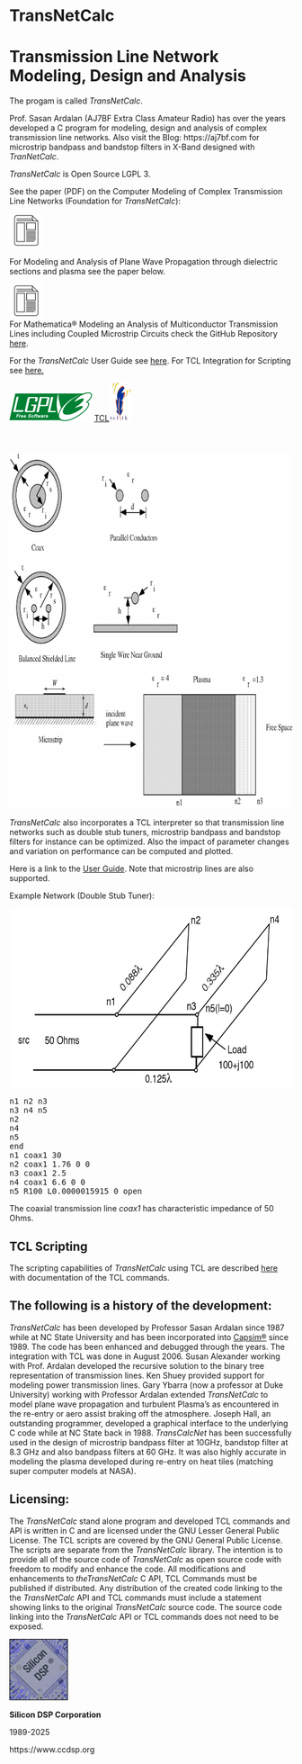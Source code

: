 # TransNetCalc

<h1>Transmission Line Network Modeling, Design and Analysis</h1>
The progam is called <i>TransNetCalc</i>.   
<p>Prof. Sasan Ardalan (AJ7BF Extra Class Amateur Radio) has over the years developed a C program for modeling, design and analysis of complex transmission line networks.
Also visit the Blog:
https://aj7bf.com
for microstrip bandpass and bandstop filters in X-Band designed with <i>TranNetCalc</i>.
<p><i>TransNetCalc</i>  is Open Source LGPL 3.</p> 
See the paper (PDF) on the Computer Modeling of Complex Transmission Line Networks (Foundation for <i>TransNetCalc</i>): 
</p>  
 <a href="Papers/Computer_Modeling_Transmission_Line_Networks.pdf"><img src="images/noun-document-103341.png" width="60" height="60" alt="paper" title="" /></a>
<p>For Modeling and Analysis of Plane Wave Propagation through dielectric sections and plasma see the paper below.
</p>    
<a href="https://vixra.org/abs/2412.0028"><img src="images/noun-document-103341.png" width="60" height="60" alt="paper" title="" /></a>
<br> 
For Mathematica&reg; Modeling an Analysis of Multiconductor Transmission Lines including Coupled Microstrip Circuits check the GitHub Repository <a href="https://github.com/silicondsp/Multiconductor_Modeling_Analysis-Microstrip_Circuits">here</a>.
<P></p>
For the <I>TransNetCalc</I> User Guide see <a href="https://www.ccdsp.org/TransTopCalc_Site/userguide_transnetcalc.html">here</a>. For TCL Integration for Scripting see  <a href="https://www.ccdsp.org/TransTopCalc_Site/transnetcalc_tcl.html">here.</a>
<P></p>

<img src="images/lgplv3-147x51-1.png" width="147" height="51" alt="lgpl" title="" />
<a href="https://www.tcl-lang.org/about/language.html">TCL<img src="images/Tcl_Tk+Core+Logo+128+Alternate.gif" width="40" height="68" alt="" title="" /></a>  

 <br> 
  <br> <br> <br>
 <img src="images/transmission_line_types-1024x845.png" width="768" height="634" alt="transmission lines" title="" />
<p> <i>TransNetCalc</i>  also incorporates a TCL interpreter so that transmission line networks such as double stub tuners, microstrip bandpass and bandstop filters for instance can be optimized. Also the impact of parameter changes and variation on performance can be computed and plotted.
 </p>
 <p>Here is a link to the <a href="https://www.ccdsp.org/TransTopCalc_Site/userguide_transnetcalc.html">User Guide</a>. Note that microstrip lines are also supported.</p>
<p> Example Network (Double Stub Tuner):</p>
 <img src="images/doublestubtuner.png" width="633" height="318" alt="double stub tuner" title="" />
 <pre>n1 n2 n3
n3 n4 n5
n2
n4
n5
end
n1 coax1 30
n2 coax1 1.76 0 0
n3 coax1 2.5
n4 coax1 6.6 0 0
n5 R100_L0.0000015915 0 open </pre> 
<p>The coaxial transmission line <i>coax1</i> has characteristic impedance of 50 Ohms.</p> 
<h2>TCL Scripting</h2>
<p>The scripting capabilities of <i>TransNetCalc</i> using TCL are described <a href="https://www.ccdsp.org/TransTopCalc_Site/transnetcalc_tcl.html">here</a> with documentation of the TCL commands.
</p>
<h2>The following is a history of the development:</h2>
<p> <i>TransNetCalc</i> has been developed by Professor Sasan Ardalan since 1987 while at NC State University and has been incorporated into <a href="https://www.ccdsp.org/">Capsim&reg;</a> since 1989. The code has been enhanced and debugged through the years. The integration with TCL was done in August 2006. Susan Alexander working with Prof. Ardalan developed the recursive solution to the binary tree representation of transmission lines. Ken Shuey provided support for modeling power transmission lines. Gary Ybarra (now a professor at Duke University) working with Professor Ardalan extended <i>TransNetCalc</i> to model plane wave propagation and turbulent Plasma’s as encountered in the re-entry or aero assist braking off the atmosphere. Joseph Hall, an outstanding programmer, developed a graphical interface to the underlying C code while at NC State back in 1988. <i>TransCalcNet</i> has been successfully used in the design of microstrip bandpass filter at 10GHz, bandstop filter at 8.3 GHz and also bandpass filters at 60 GHz. It was also highly accurate in modeling the plasma developed during re-entry on heat tiles (matching super computer models at NASA).</p>
<h2>Licensing:</h2>
<p>The <i>TransNetCalc</i> stand alone program and developed TCL commands and API is written in C and are licensed under the GNU Lesser General Public License. The TCL scripts are covered by the GNU General Public License. The scripts are separate from the <i>TransNetCalc</i> library. The intention is to provide all of the source code of <i>TransNetCalc</i> as open source code with freedom to modify and enhance the code. All modifications and enhancements to <i>theTransNetCalc</i> C API, TCL Commands must be published if distributed. Any distribution of the created code linking to the the <i>TransNetCalc</i> API and TCL commands must include a statement showing links to the original <i>TransNetCalc</i> source code. The source code linking into the <i>TransNetCalc</i> API or TCL commands does not need to be exposed.
 </p>
<a href="https://www.ccdsp.org/TransTopCalc_Site/"><img src="images/sd-logo-tm_sm.png" width="104" height="109" alt="sdsp logo" title="" /></a>
<p><strong>Silicon DSP Corporation</strong></p>
<p>1989-2025</p>
<p>https://www.ccdsp.org</p> 




